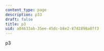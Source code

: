 ```yaml
---
content_type: page
description: p33
draft: false
title: p3
uid: a04633ab-35ee-45dc-b8e2-87d2898a8ff3
---
```

p3